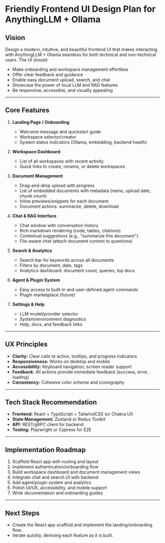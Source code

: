 # Friendly Frontend UI Design Plan for AnythingLLM + Ollama

## Vision
Design a modern, intuitive, and beautiful frontend UI that makes interacting with AnythingLLM + Ollama seamless for both technical and non-technical users. The UI should:
- Make onboarding and workspace management effortless
- Offer clear feedback and guidance
- Enable easy document upload, search, and chat
- Showcase the power of local LLM and RAG features
- Be responsive, accessible, and visually appealing

---

## Core Features
1. **Landing Page / Onboarding**
   - Welcome message and quickstart guide
   - Workspace selector/creator
   - System status indicators (Ollama, embedding, backend health)

2. **Workspace Dashboard**
   - List of all workspaces with recent activity
   - Quick links to create, rename, or delete workspaces

3. **Document Management**
   - Drag-and-drop upload with progress
   - List of embedded documents with metadata (name, upload date, chunk count)
   - Inline previews/snippets for each document
   - Document actions: summarize, delete, download

4. **Chat & RAG Interface**
   - Chat window with conversation history
   - Rich markdown rendering (code, tables, citations)
   - Contextual suggestions (e.g., "summarize this document")
   - File-aware chat (attach document context to questions)

5. **Search & Analytics**
   - Search bar for keywords across all documents
   - Filters by document, date, tags
   - Analytics dashboard: document count, queries, top docs

6. **Agent & Plugin System**
   - Easy access to built-in and user-defined agent commands
   - Plugin marketplace (future)

7. **Settings & Help**
   - LLM model/provider selector
   - System/environment diagnostics
   - Help, docs, and feedback links

---

## UX Principles
- **Clarity:** Clear calls to action, tooltips, and progress indicators
- **Responsiveness:** Works on desktop and mobile
- **Accessibility:** Keyboard navigation, screen reader support
- **Feedback:** All actions provide immediate feedback (success, error, loading)
- **Consistency:** Cohesive color scheme and iconography

---

## Tech Stack Recommendation
- **Frontend:** React + TypeScript + TailwindCSS (or Chakra UI)
- **State Management:** Zustand or Redux Toolkit
- **API:** REST/gRPC client for backend
- **Testing:** Playwright or Cypress for E2E

---

## Implementation Roadmap
1. Scaffold React app with routing and layout
2. Implement authentication/onboarding flow
3. Build workspace dashboard and document management views
4. Integrate chat and search UI with backend
5. Add agent/plugin system and analytics
6. Polish UI/UX, accessibility, and mobile support
7. Write documentation and onboarding guides

---

## Next Steps
- Create the React app scaffold and implement the landing/onboarding flow.
- Iterate quickly, demoing each feature as it is built.
